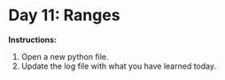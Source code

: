 # Day 11: Ranges
**Instructions:** 
1. Open a new python file.
2. Update the log file with what you have learned today.
